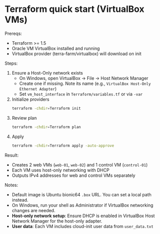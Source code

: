 # Terraform quick start (VirtualBox VMs)

Prereqs:
- Terraform >= 1.5
- Oracle VM VirtualBox installed and running
- VirtualBox provider (terra-farm/virtualbox) will download on init

Steps:
1. Ensure a Host-Only network exists
   - On Windows, open VirtualBox → File → Host Network Manager
   - Create one if missing. Note its name (e.g., `VirtualBox Host-Only Ethernet Adapter`)
   - Set `vm_host_interface` in `Terraform/variables.tf` or via `-var`
2. Initialize providers
   ```bash
   terraform -chdir=Terraform init
   ```
3. Review plan
   ```bash
   terraform -chdir=Terraform plan
   ```
4. Apply
   ```bash
   terraform -chdir=Terraform apply -auto-approve
   ```

Result:
- Creates 2 web VMs (`web-01`, `web-02`) and 1 control VM (`control-01`)
- Each VM uses host-only networking with DHCP
- Outputs IPv4 addresses for web and control VMs separately

Notes:
- Default image is Ubuntu bionic64 `.box` URL. You can set a local path instead.
- On Windows, run your shell as Administrator if VirtualBox networking changes are needed.
- **Host-only network setup**: Ensure DHCP is enabled in VirtualBox Host Network Manager for the host-only adapter.
- **User data**: Each VM includes cloud-init user data from `user_data.txt`



